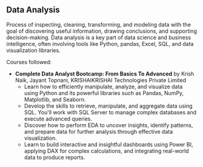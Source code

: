 ## Data Analysis

Process of inspecting, cleaning, transforming, and modeling data with the goal of discovering useful information, drawing conclusions, and supporting decision-making. Data analysis is a key part of data science and business intelligence, often involving tools like Python, pandas, Excel, SQL, and data visualization libraries.

Courses followed:

- **Complete Data Analyst Bootcamp: From Basics To Advanced** by Krish Naik, Jayant Topnani, KRISHAIKRISHAI Technologies Private Limited
  - Learn how to efficiently manipulate, analyze, and visualize data using Python and its powerful libraries such as Pandas, NumPy, Matplotlib, and Seaborn.
  - Develop the skills to retrieve, manipulate, and aggregate data using SQL. You'll work with SQL Server to manage complex databases and execute advanced queries.
  - Discover how to perform EDA to uncover insights, identify patterns, and prepare data for further analysis through effective data visualization.
  - Learn to build interactive and insightful dashboards using Power BI, applying DAX for complex calculations, and integrating real-world data to produce reports.
